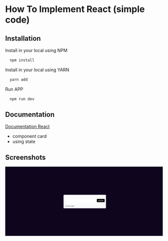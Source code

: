 
# How To Implement React (simple code)




## Installation

Install in your local using NPM

```bash
  npm install
```

Install in your local using YARN

```bash
  yarn add
```

Run APP

```bash
  npm run dev
```
    
## Documentation

[Documentation React](https://react.dev/)

- component card
- using state


## Screenshots

![App Screenshot](https://raw.githubusercontent.com/mhmdramadhan/nextjs-simple-app/main/0.First-react/task.png)

